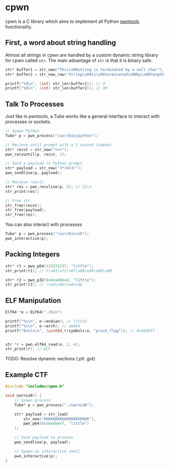 # cpwn

cpwn is a C library which aims to implement all Python [pwntools](https://github.com/Gallopsled/pwntools) functionality.


## First, a word about string handling
Almost all strings in cpwn are handled by a custom dynamic string library for cpwn called `str`. The main advantage of `str` is that it is binary safe.

```c    
str* buffer1 = str_new("This\x00string is terminated by a null char");
str* buffer2 = str_new_raw("String\x00is\x00terminated\x00by\x00length", 30);

printf("%d\n", (int) str_len(buffer1)); // 4
printf("%d\n", (int) str_len(buffer2)); // 30
```


## Talk To Processes

Just like in pwntools, a Tube works like a general interface to interact with processes or sockets.
```c
// Spawn Python
Tube* p = pwn_process("/usr/bin/python");

// Recieve until prompt with a 1 second timeout
str* recvt = str_new(">>>");
pwn_recvuntil(p, recvt, 1);

// Send a payload to Python prompt
str* payload = str_new("3*(4+3)");
pwn_sendline(p, payload);

// Recieve result
str* res = pwn_recvline(p, 2); // 21\n
str_print(res);

// Free str
str_free(recvt);
str_free(payload);
str_free(res);
```


You can also interact with processes
```c
Tube* p = pwn_process("/usr/bin/sh");
pwn_interactive(p);
```


## Packing Integers
```c
str* r1 = pwn_p64(133333337, "little");
str_print(r1); // Y\x81\xf2\x07\x00\x00\x00\x00

str* r2 = pwn_p32(0xdeaddead, "little");
str_print(r2); // \xad\xde\xad\xde
```

## ELF Manipulation
```c
Elf64 *e = ELF64("./bin")

printf("%s\n", e->endian); // little
printf("%s\n", e->arch); // amd64
printf("0x%lx\n", (uint64_t)symbols(e, "print_flag")); // 0x4030f7


str *r = pwn_elf64_read(e, 1, 4);
str_print(r); // ELF
```

TODO: Resolve dynamic sections (.plt .got)

## Example CTF
```c
#include "includes/cpwn.h"

void narnia0() {
    // Spawn process
    Tube* p = pwn_process("./narnia0");

    str* payload = str_load(
        str_new("KKKKKKKKKKKKKKKKKKKK"),
        pwn_p64(0xdeadbeef, "little")
    ); 

    // Send payload to process
    pwn_sendline(p, payload);

    // Spawn an interactive shell
    pwn_interactive(p);
}
```

